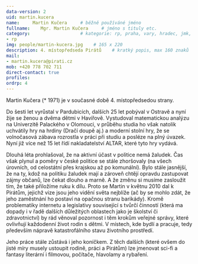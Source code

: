 ```yaml
---
data-version: 2
uid: martin.kucera
name:     Martin Kučera  	# běžně používáné jméno
fullname:    Mgr. Martin Kučera  	# jméno s tituly etc.
category:                	# kategorie: rp, praha, vary, hradec, jmk, senat
- rp
img: people/martin-kucera.jpg    # 165 x 220
description: 4. místopředseda Pirátů	# kratký popis, max 160 znaků
mail:
- martin.kucera@pirati.cz
mob: +420 778 702 711		
direct-contact: true
profiles:
ordrp: 4
---
```

Martin Kučera (* 1971) je v současné době 4. místopředsedou strany. 

Do šesti let vyrůstal v Pardubicích, dalších 25 let pobýval v Ostravě a nyní žije se ženou a dvěma dětmi v Havířově.
Vystudoval matematickou analýzu na Univerzitě Palackého v Olomouci, v průběhu studia ho však natolik uchvátily
hry na hrdiny (Dračí doupě aj.) a moderní stolní hry, že se volnočasová zábava rozrostla v práci při studiu a
posléze na plný úvazek. Nyní již více než 15 let řídí nakladatelství ALTAR, které tyto hry vydává.

Dlouhá léta prohlašoval, že na aktivní účast v politice nemá žaludek. Čas však plynul a poměry v české politice
se stále zhoršovaly (na všech úrovních, od celostátní přes krajskou až po komunální). Bylo stále jasnější,
že na ty, kdož na politiku žaludek mají a zároveň chtějí opravdu zastupovat zájmy občanů, lze čekat dlouho a
marně. A že změnu si musíme zasloužit tím, že také přiložíme ruku k dílu. Proto se Martin v květnu 2010 dal k Pirátům,
jejichž vize jsou jeho vidění světa nejblíže (ač by se mohlo zdát, že jeho zaměstnání ho postaví na opačnou
stranu barikády). Kromě problematiky internetu a legislativy související s tvůrčí činností (která ma dopady i v
řadě dalších důležitých oblastech jako je školství či zdravotnictví) by rád věnoval pozornost i těm krokům
veřejné správy, které ovlivňují každodenní život rodin s dětmi. V místech, kde bydlí a pracuje, tedy především
nápravě katastrofálního stavu životního prostředí.

Jeho práce stále zůstává i jeho koníčkem. Z těch dalších (které ovšem do jisté míry musely ustoupit rodině, práci
a Pirátům) lze jmenovat sci-fi a fantasy literární i filmovou, počítače, hlavolamy a rybaření.

